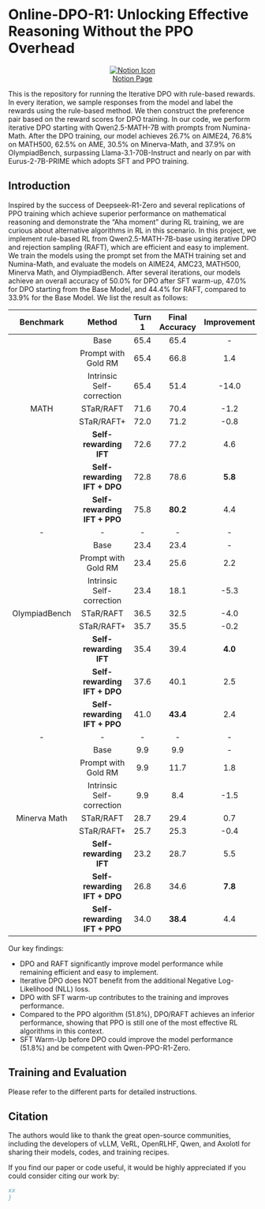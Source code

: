 # Online-DPO-R1: Unlocking Effective Reasoning Without the PPO Overhead

<div align="center">
  <a href="https://efficient-unicorn-451.notion.site/Online-DPO-R1-Unlocking-Effective-Reasoning-Without-the-PPO-Overhead-1908b9a70e7b80c3bc83f4cf04b2f175">
    <img src="https://www.notion.so/front-static/favicon.ico" alt="Notion Icon">
  </a>
  <br>
  <a href="https://efficient-unicorn-451.notion.site/Online-DPO-R1-Unlocking-Effective-Reasoning-Without-the-PPO-Overhead-1908b9a70e7b80c3bc83f4cf04b2f175">Notion Page</a>
</div>


This is the repository for running the Iterative DPO with rule-based rewards. In every iteration, we sample responses from the model and label the rewards using the rule-based method. We then construct the preference pair based on the reward scores for DPO training. In our code, we perform iterative DPO starting with Qwen2.5-MATH-7B with prompts from Numina-Math. After the DPO training, our model achieves 26.7% on AIME24, 76.8% on MATH500, 62.5% on AME, 30.5% on Minerva-Math, and 37.9% on OlympiadBench, surpassing Llama-3.1-70B-Instruct and nearly on par with Eurus-2-7B-PRIME which adopts SFT and PPO training.

## Introduction

Inspired by the success of Deepseek-R1-Zero and several replications of PPO training which achieve superior performance on mathematical reasoning and demonstrate the “Aha moment” during RL training, we are curious about alternative algorithms in RL in this scenario. In this project, we implement rule-based RL from Qwen2.5-MATH-7B-base using iterative DPO and rejection sampling (RAFT), which are efficient and easy to implement. We train the models using the prompt set from the MATH training set and Numina-Math, and evaluate the models on AIME24, AMC23, MATH500, Minerva Math, and OlympiadBench. After several iterations, our models achieve an overall accuracy of 50.0% for DPO after SFT warm-up, 47.0% for DPO starting from the Base Model, and 44.4% for RAFT, compared to 33.9% for the Base Model. We list the result as follows:

<div align="center">

| Benchmark | Method | Turn 1 | Final Accuracy | Improvement | w2c | c2w|  
|:--------:|:--------:|:--------:|:--------:|:--------:|:--------:|:--------:|
|    |  Base | 65.4 | 65.4  |  -  |    -  | -     | - |
|    |  Prompt with Gold RM| 65.4 | 66.8  |  1.4  |    1.4  | 0.0    | 
|    |  Intrinsic Self-correction | 65.4 | 51.4 |  -14.0  |    1.4  | 15.4   | 
|  MATH  |  STaR/RAFT | 71.6 | 70.4  |  -1.2  |    5.0  | 6.2     | 
|    |  STaR/RAFT+ | 72.0 | 71.2  |  -0.8  |    3.0  | 3.8     | 
|    |  **Self-rewarding IFT** | 72.6 | 77.2  |  4.6  |   5.0 | 0.4 | 
|    |  **Self-rewarding IFT + DPO** | 72.8 | 78.6|  **5.8** |   6.0 | 0.2  | 
|    |  **Self-rewarding IFT + PPO** | 75.8| **80.2**  |  4.4  |   4.8 | 0.4   | 
|  -  |  - | -| -  |  -  |   - | -  | 
|    |  Base | 23.4 | 23.4  |  -  |    -  | -     | - |
|    |  Prompt with Gold RM| 23.4 | 25.6  |  2.2  |    2.2  | 0.0    | 
|    |  Intrinsic Self-correction | 23.4 | 18.1 |  -5.3  |    2.2  | 7.5   | 
|  OlympiadBench  |  STaR/RAFT | 36.5 | 32.5  |  -4.0  |    7.2  | 11.2     | 
|    |  STaR/RAFT+ | 35.7 | 35.5  |  -0.2  |    3.2  | 3.4     | 
|    |  **Self-rewarding IFT** | 35.4 | 39.4  |  **4.0**  |   4.7 | 0.7 | 
|    |  **Self-rewarding IFT + DPO** | 37.6 | 40.1|  2.5 |   3.5 | 1.0  | 
|    |  **Self-rewarding IFT + PPO** | 41.0| **43.4**  |  2.4  |   2.8 | 0.4   | 
|  -  |  - | -| -  |  -  |   - | -  | 
|    |  Base | 9.9 | 9.9 |  -  |    -  | -     | - |
|    |  Prompt with Gold RM| 9.9 | 11.7  |  1.8  |    1.8  | 0.0    | 
|    |  Intrinsic Self-correction | 9.9 | 8.4 |  -1.5  |   1.8  | 3.3   | 
|  Minerva Math  |  STaR/RAFT | 28.7 | 29.4  |  0.7 |   1.1  | 1.1     | 
|    |  STaR/RAFT+ | 25.7| 25.3  |  -0.4  |    0.8 | 1.2     | 
|    |  **Self-rewarding IFT** | 23.2 | 28.7  |  5.5 |   7.3 | 1.8 | 
|    |  **Self-rewarding IFT + DPO** | 26.8 | 34.6| **7.8**|   9.6 | 1.8  | 
|    |  **Self-rewarding IFT + PPO** | 34.0| **38.4**  |  4.4  |   5.1 | 0.7   | 


</div>

Our key findings:
* DPO and RAFT significantly improve model performance while remaining efficient and easy to implement.
* Iterative DPO does NOT benefit from the additional Negative Log-Likelihood (NLL) loss.
* DPO with SFT warm-up contributes to the training and improves performance.
* Compared to the PPO algorithm (51.8%), DPO/RAFT achieves an inferior performance, showing that PPO is still one of the most effective RL algorithms in this context.
* SFT Warm-Up before DPO could improve the model performance (51.8%) and be competent with Qwen-PPO-R1-Zero.

## Training and Evaluation

Please refer to the different parts for detailed instructions.



## Citation

The authors would like to thank the great open-source communities, including the developers of vLLM, VeRL, OpenRLHF, Qwen, and Axolotl for sharing their models, codes, and training recipes. 

If you find our paper or code useful, it would be highly appreciated if you could consider citing our work by:

```bibtex
xx
}
